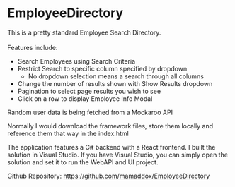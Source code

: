 # EmployeeDirectory

This is a pretty standard Employee Search Directory.\
\
Features include:
- Search Employees using Search Criteria
- Restrict Search to specific column specified by dropdown
	- No dropdown selection means a search through all columns
- Change the number of results shown with Show Results dropdown
- Pagination to select page results you wish to see
- Click on a row to display Employee Info Modal

Random user data is being fetched from a Mockaroo API

Normally I would download the framework files, store them locally and reference them that way in the index.html

The application features a C# backend with a React frontend. I built the solution in Visual Studio.
If you have Visual Studio, you can simply open the solution and set it to run the WebAPI and UI project.

Github Repository:
https://github.com/mamaddox/EmployeeDirectory
